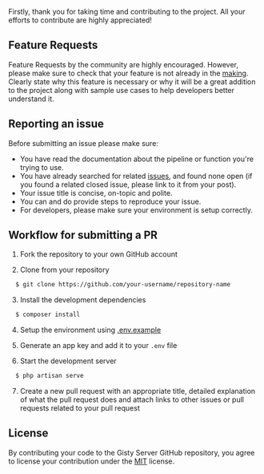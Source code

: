 Firstly, thank you for taking time and contributing to the project. All your efforts to contribute are highly appreciated!

## Feature Requests

Feature Requests by the community are highly encouraged. However, please make sure to check that your feature is not already in the [making](https://github.com/gisty-org/gisty-server/pulls). Clearly state why this feature is necessary or why it will be a great addition to the project along with sample use cases to help developers better understand it.

## Reporting an issue

Before submitting an issue please make sure:

- You have read the documentation about the pipeline or function you're trying to use.
- You have already searched for related [issues](https://github.com/gisty-org/gisty-server/issues), and found none open (if you found a related closed issue, please link to it from your post).
- Your issue title is concise, on-topic and polite.
- You can and do provide steps to reproduce your issue.
- For developers, please make sure your environment is setup correctly.

## Workflow for submitting a PR

1. Fork the repository to your own GitHub account

2. Clone from your repository

```bash
  $ git clone https://github.com/your-username/repository-name
```

3. Install the development dependencies

```bash
  $ composer install
```

4. Setup the environment using [.env.example](https://github.com/gisty-org/gisty-server/blob/master/.env.example)

5. Generate an app key and add it to your `.env` file

6. Start the development server

```bash
  $ php artisan serve
```

7. Create a new pull request with an appropriate title, detailed explanation of what the pull request does and attach links to other issues or pull requests related to your pull request

## License

By contributing your code to the Gisty Server GitHub repository, you agree to license your contribution under the [MIT](https://github.com/gisty-org/gisty-server/blob/master/LICENSE) license.
